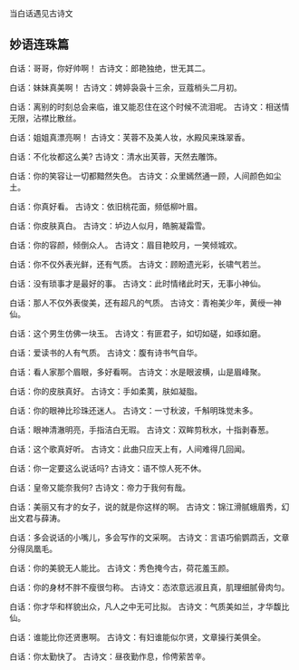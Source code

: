 当白话遇见古诗文

## 妙语连珠篇

白话：哥哥，你好帅啊！
古诗文：郎艳独绝，世无其二。

白话：妹妹真美啊！
古诗文：娉婷袅袅十三余，豆蔻梢头二月初。

白话：离别的时刻总会来临，谁又能忍住在这个时候不流泪呢。
古诗文：相送情无限，沾襟比散丝。

白话：姐姐真漂亮啊！
古诗文：芙蓉不及美人妆，水殿风来珠翠香。

白话：不化妆都这么美?
古诗文：清水出芙蓉，天然去雕饰。

白话：你的笑容让一切都黯然失色。
古诗文：众里嫣然通一顾，人间颜色如尘土。

白话：你真好看。
古诗文：依旧桃花面，频低柳叶眉。

白话：你皮肤真白。
古诗文：垆边人似月，皓腕凝霜雪。

白话：你的容颜，倾倒众人。
古诗文：眉目艳皎月，一笑倾城欢。

白话：你不仅外表光鲜，还有气质。
古诗文：顾盼遗光彩，长啸气若兰。

白话：没有琐事才是最好的事。
古诗文：此时情绪此时天，无事小神仙。

白话：那人不仅外表俊美，还有超凡的气质。
古诗文：青袍美少年，黄绶一神仙。

白话：这个男生仿佛一块玉。
古诗文：有匪君子，如切如磋，如琢如磨。

白话：爱读书的人有气质。
古诗文：腹有诗书气自华。

白话：看人家那个眉眼，多好看啊。
古诗文：水是眼波横，山是眉峰聚。

白话：你的皮肤真好。
古诗文：手如柔荑，肤如凝脂。

白话：你的眼神比珍珠还迷人。
古诗文：一寸秋波，千斛明珠觉未多。

白话：眼神清澈明亮，手指洁白无瑕。
古诗文：双眸剪秋水，十指剥春葱。

白话：这个歌真好听。
古诗文：此曲只应天上有，人间难得几回闻。

白话：你一定要这么说话吗?
古诗文：语不惊人死不休。

白话：皇帝又能奈我何?
古诗文：帝力于我何有哉。

白话：美丽又有才的女子，说的就是你这样的啊。
古诗文：锦江滑腻蛾眉秀，幻出文君与薛涛。

白话：多会说话的小嘴儿，多会写作的文采啊。
古诗文：言语巧偷鹦鹉舌，文章分得凤凰毛。

白话：你的美貌无人能比。
古诗文：秀色掩今古，荷花羞玉颜。

白话：你的身材不胖不瘦很匀称。
古诗文：态浓意远淑且真，肌理细腻骨肉匀。

白话：你才华和样貌出众，凡人之中无可比拟。
古诗文：气质美如兰，才华馥比仙。

白话：谁能比你还贤惠啊。
古诗文：有妇谁能似尔贤，文章操行美俱全。

白话：你太勤快了。
古诗文：昼夜勤作息，伶俜萦苦辛。 